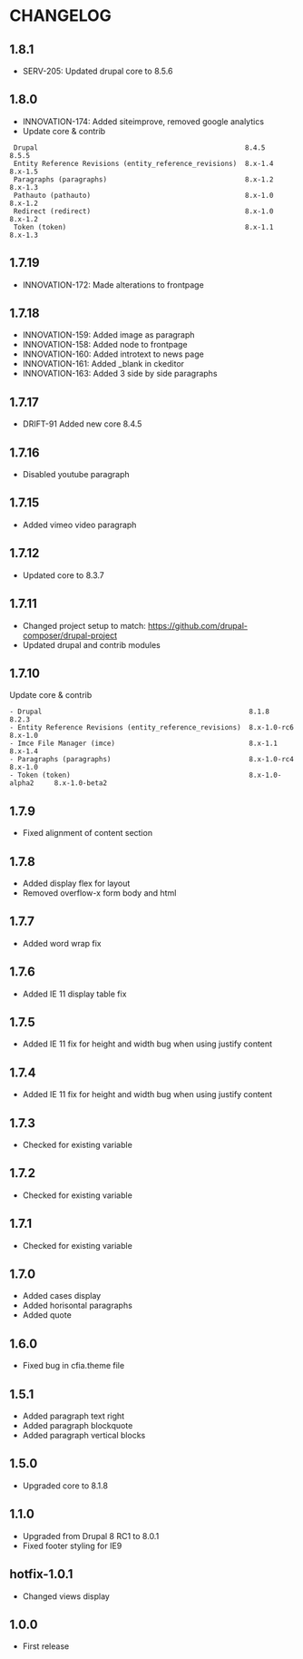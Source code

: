 # CHANGELOG

## 1.8.1
- SERV-205: Updated drupal core to 8.5.6

## 1.8.0
- INNOVATION-174: Added siteimprove, removed google analytics
- Update core & contrib
```
 Drupal                                                   8.4.5              8.5.5 
 Entity Reference Revisions (entity_reference_revisions)  8.x-1.4            8.x-1.5    
 Paragraphs (paragraphs)                                  8.x-1.2            8.x-1.3    
 Pathauto (pathauto)                                      8.x-1.0            8.x-1.2    
 Redirect (redirect)                                      8.x-1.0            8.x-1.2    
 Token (token)                                            8.x-1.1            8.x-1.3
```


## 1.7.19
- INNOVATION-172: Made alterations to frontpage

## 1.7.18
- INNOVATION-159: Added image as paragraph
- INNOVATION-158: Added node to frontpage
- INNOVATION-160: Added introtext to news page
- INNOVATION-161: Added _blank in ckeditor
- INNOVATION-163: Added 3 side by side paragraphs

## 1.7.17
- DRIFT-91 Added new core 8.4.5

## 1.7.16
- Disabled youtube paragraph

## 1.7.15
- Added vimeo video paragraph

## 1.7.12

- Updated core to 8.3.7

## 1.7.11

- Changed project setup to match: https://github.com/drupal-composer/drupal-project
- Updated drupal and contrib modules

## 1.7.10
Update core & contrib
```
- Drupal                                                   8.1.8              8.2.3              
- Entity Reference Revisions (entity_reference_revisions)  8.x-1.0-rc6        8.x-1.0               
- Imce File Manager (imce)                                 8.x-1.1            8.x-1.4               
- Paragraphs (paragraphs)                                  8.x-1.0-rc4        8.x-1.0               
- Token (token)                                            8.x-1.0-alpha2     8.x-1.0-beta2
```

## 1.7.9

- Fixed alignment of content section
  
## 1.7.8

- Added display flex for layout
- Removed overflow-x form body and html

## 1.7.7

- Added word wrap fix

## 1.7.6

- Added IE 11 display table fix

## 1.7.5

- Added IE 11 fix for height and width bug when using justify content

## 1.7.4

- Added IE 11 fix for height and width bug when using justify content

## 1.7.3

- Checked for existing variable

## 1.7.2

- Checked for existing variable

## 1.7.1

- Checked for existing variable

## 1.7.0

- Added cases display
- Added horisontal paragraphs
- Added quote

## 1.6.0

- Fixed bug in cfia.theme file

## 1.5.1

- Added paragraph text right
- Added paragraph blockquote
- Added paragraph vertical blocks

## 1.5.0

- Upgraded core to 8.1.8

## 1.1.0

- Upgraded from Drupal 8 RC1 to 8.0.1
- Fixed footer styling for IE9

## hotfix-1.0.1

- Changed views display

## 1.0.0

- First release
